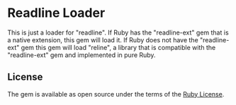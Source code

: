 # Readline Loader

This is just a loader for "readline". If Ruby has the "readline-ext" gem
that is a native extension, this gem will load it. If Ruby does not have
the "readline-ext" gem this gem will load "reline", a library that is
compatible with the "readline-ext" gem and implemented in pure Ruby.

## License

The gem is available as open source under the terms of the [Ruby License](https://www.ruby-lang.org/en/about/license.txt).
